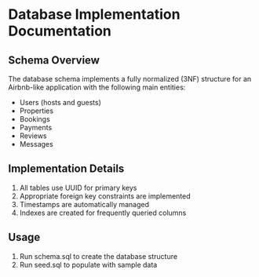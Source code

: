 # Database Implementation Documentation

## Schema Overview
The database schema implements a fully normalized (3NF) structure for an Airbnb-like application with the following main entities:
- Users (hosts and guests)
- Properties
- Bookings
- Payments
- Reviews
- Messages

## Implementation Details
1. All tables use UUID for primary keys
2. Appropriate foreign key constraints are implemented
3. Timestamps are automatically managed
4. Indexes are created for frequently queried columns

## Usage
1. Run schema.sql to create the database structure
2. Run seed.sql to populate with sample data
